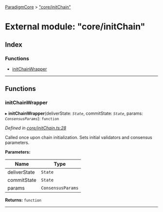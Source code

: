 [ParadigmCore](../README.md) > ["core/initChain"](../modules/_core_initchain_.md)

# External module: "core/initChain"

## Index

### Functions

* [initChainWrapper](_core_initchain_.md#initchainwrapper)

---

## Functions

<a id="initchainwrapper"></a>

###  initChainWrapper

▸ **initChainWrapper**(deliverState: *`State`*, commitState: *`State`*, params: *`ConsensusParams`*): `function`

*Defined in [core/initChain.ts:28](https://github.com/paradigmfoundation/paradigmcore/blob/8eaa498/src/core/initChain.ts#L28)*

Called once upon chain initialization. Sets initial validators and consensus parameters.

**Parameters:**

| Name | Type |
| ------ | ------ |
| deliverState | `State` |
| commitState | `State` |
| params | `ConsensusParams` |

**Returns:** `function`

___

